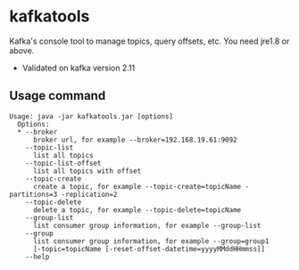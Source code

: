 # kafkatools

Kafka's console tool to manage topics, query offsets, etc.
You need jre1.8 or above.

 - Validated on kafka version 2.11

## Usage command
```
Usage: java -jar kafkatools.jar [options]
  Options:
  * --broker
      broker url, for example --broker=192.168.19.61:9092
    --topic-list
      list all topics
    --topic-list-offset
      list all topics with offset
    --topic-create
      create a topic, for example --topic-create=topicName -partitions=3 -replication=2 
    --topic-delete
      delete a topic, for example --topic-delete=topicName
    --group-list
      list consumer group information, for example --group-list
    --group
      list consumer group information, for example --group=group1 
      [-topic=topicName [-reset-offset-datetime=yyyyMMddHHmmss]] 
    --help
```
